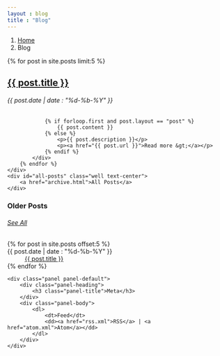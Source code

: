 ```yaml
---
layout : blog
title : "Blog"
---
```


<ol class="breadcrumb">
	<li><a href="/">Home</a></li>
	<li>Blog</li>
</ol>


<div class="col-xs-12 col-md-8 col-lg-9">
	<div class="post-list">
		{% for post in site.posts  limit:5 %}
			<div class="post-list-item">
				<h2><a href="{{ post.url }}">{{ post.title }}</a></h2>
				<h6>{{ post.date | date : "%d-%b-%Y" }}</h6>
				
				{% if forloop.first and post.layout == "post" %}
					{{ post.content }}
				{% else %}
					<p>{{ post.description }}</p>
					<p><a href="{{ post.url }}">Read more &gt;</a></p>
				{% endif %}
			</div>
		{% endfor %}
	</div>
	<div id="all-posts" class="well text-center">
		<a href="archive.html">All Posts</a>
	</div>
</div>

<div class="col-xs-12 col-md-4 col-lg-3">
	<div id="older-posts" class="panel panel-default">
		<div class="panel-heading clearfix">
			<h3 class="pull-left panel-title">Older Posts</h3>
			<h6 class="pull-right panel-title"><a href="/archive.html">See All</a></h6>
		</div>
		<div class="panel-body">
			<dl>
			{% for post in site.posts offset:5 %}
				<dt>{{ post.date | date : "%d-%b-%Y"  }}</dt>
				<dd><a class="postlink" href="{{ post.url }}">{{ post.title }}</a></dd>
			{% endfor %}
			</dl>
		</div>
	</div>
	
	<div class="panel panel-default">
		<div class="panel-heading">
			<h3 class="panel-title">Meta</h3>
		</div>
		<div class="panel-body">
			<dl>
				<dt>Feed</dt>
				<dd><a href="rss.xml">RSS</a> | <a href="atom.xml">Atom</a></dd>
			</dl>
		</div>
	</div>
</div>

